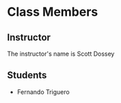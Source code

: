 # Class Members

## Instructor

The instructor's name is Scott Dossey

## Students

* Fernando Triguero 
